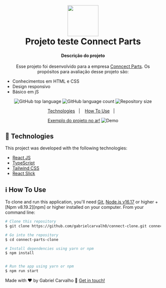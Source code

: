 <h1 align="center">
    <img alt="" widht="100" height="100" src="https://res.cloudinary.com/dydwaeqqy/image/upload/v1670993583/logo-connectparts-01_uboc7l.png" />
    <br>
    Projeto teste Connect Parts
</h1>

<h4 align="center">
 Descrição do projeto
</h4>
<p  align="center">
Esse projeto foi desenvolvido para a empresa <a href="https://www.connectparts.com.br/">Conncect Parts</a>.
Os propósitos para avaliação desse projeto são:

- Conhecimentos em HTML e CSS
- Design responsivo
- Básico em jS
</p>

<p align="center">
  <img alt="GitHub top language" src="https://img.shields.io/github/languages/top/lukemorales/rocketshoes-react-native.svg">

  <img alt="GitHub language count" src="https://img.shields.io/github/languages/count/lukemorales/rocketshoes-react-native.svg">


  <img alt="Repository size" src="https://img.shields.io/github/repo-size/gabrielcarvalh0/nlwheatapp?logo=Repository%20size">


</p>

<p align="center">
  <a href="#rocket-technologies">Technologies</a>&nbsp;&nbsp;&nbsp;|&nbsp;&nbsp;&nbsp;
  <a href="#information_source-how-to-use">How To Use</a>&nbsp;&nbsp;&nbsp;|&nbsp;&nbsp;&nbsp;

</p>

<p align="center">
<a target="_blank" href="https://connect-clone.vercel.app/">Exemplo do projeto no ar!</a>


  <img alt="Demo" src="https://res.cloudinary.com/dydwaeqqy/image/upload/v1671101051/Capturar_hme8v0.png">
</p>

## :rocket: Technologies

This project was developed with the following technologies:

- [React JS](https://reactjs.org/)
- [TypeScript](https://www.typescriptlang.org/)
- [Tailwind CSS](https://tailwindcss.com/)
- [React Slick](https://react-slick.neostack.com/)






## :information_source: How To Use

To clone and run this application, you'll need [Git](https://git-scm.com), [Node.js v16.17][nodejs] or higher + [Npm v8.19.2][npm] or higher installed on your computer. From your command line:

```bash
# Clone this repository
$ git clone https://github.com/gabrielcarvalh0/connect-clone.git connect-parts-clone

# Go into the repository
$ cd connect-parts-clone

# Install dependencies using yarn or npm 
$ npm install


# Run the app using yarn or npm
$ npm run start


```


Made with ♥ by Gabriel Carvalho :wave: [Get in touch!](https://www.linkedin.com/in/gabriel-carvalho-3867001a5/)

[nodejs]: https://nodejs.org/
[yarn]: https://yarnpkg.com/
[vc]: https://code.visualstudio.com/
[vceditconfig]: https://marketplace.visualstudio.com/items?itemName=EditorConfig.EditorConfig
[vceslint]: https://marketplace.visualstudio.com/items?itemName=dbaeumer.vscode-eslint
